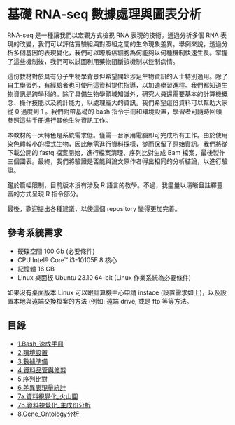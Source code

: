 # 基礎 RNA-seq 數據處理與圖表分析

RNA-seq 是一種讓我們以宏觀方式檢視 RNA 表現的技術。通過分析多個 RNA 表現的改變，我們可以評估實驗組與對照組之間的生命現象差異。舉例來說，透過分析多個基因的表現變化，我們可以瞭解癌細胞為何能夠以何種機制快速生長。掌握了這些機制後，我們可以試圖利用藥物阻斷該機制以控制病情。

這份教材對於具有分子生物學背景但希望開始涉足生物資訊的人士特別適用。除了自主學習外，有經驗者也可使用這資料提供指導，以加速學習進程。我們都知道生物資訊是跨學科的。除了具備生物學領域知識外，研究人員還需要基本的計算機概念、操作技能以及統計能力，以處理龐大的資訊。我們希望這份資料可以幫助大家從 0 過度到 1 。我們附帶基礎的 bash 指令手冊和環境設置，學習者可隨時回頭參照這些手冊進行其他生物資訊工作。

本教材的一大特色是系統需求低。僅需一台家用電腦即可完成所有工作。由於使用染色體較小的模式生物，因此無需進行資料採樣，從而保留了原始資訊。我們將從下載公開的 fastq 檔案開始，進行檔案清理、序列比對生成 Bam 檔案，最後製作三個圖表。最終，我們將驗證是否能與論文原作者得出相同的分析結論，以進行驗證。

鑑於篇幅限制，目前版本沒有涉及 R 語言的教學。不過，我盡量以清晰且註釋豐富的方式呈現 R 指令部分。

最後，歡迎提出各種建議，以使這個 repository 變得更加完善。

## 參考系統需求

- 硬碟空間 100 Gb (必要條件)
- CPU Intel® Core™ i3-10105F  8 核心
- 記憶體 16 GB
- Linux 桌面板 Ubuntu 23.10 64-bit (Linux 作業系統為必要條件)

如果沒有桌面版本 Linux 可以跟計算機中心申請 instace (設置需求如上)，以及設置本地與遠端交換檔案的方法 (例如: 遠端 drive, 或是 ftp 等等方法。

## 目錄

- [1.Bash_速成手冊](content/1.Bash速成手冊.md)
- [2.環境設置](content/2.環境設置.md)
- [3.數據準備](content/3.數據準備.md)
- [4.資料品管與修剪](content/4.資料品管與修剪.md)
- [5.序列比對](content/5.序列比對.md)
- [6.差異表現量統計](content/6.差異表現量統計.md)
- [7a.資料視覺化_火山圖](content/7a.資料視覺化_火山圖.md)
- [7b.資料視覺化_主成份分析](content/7b.資料視覺化_主成份分析.md)
- [8.Gene_Ontology分析](content/8.Gene_Ontology分析.md)